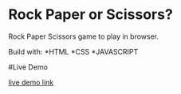 # Rock Paper or Scissors?

Rock Paper Scissors game to play in browser.

Build with:
*HTML
*CSS
*JAVASCRIPT

#Live Demo

[live demo link](https://vishnu861.github.io/Rock-paper-scissor)

